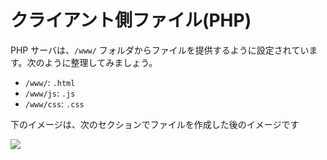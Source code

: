 # クライアント側ファイル(PHP)

PHP サーバは、`/www/` フォルダからファイルを提供するように設定されています。次のように整理してみましょう。

- `/www/`: `.html` 
- `/www/js`: `.js`
- `/www/css`: `.css`

下のイメージは、次のセクションでファイルを作成した後のイメージです

![](_media/php/vs_code_allfiles_ui.png)